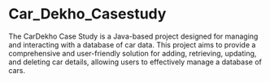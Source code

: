 # Car_Dekho_Casestudy
The CarDekho Case Study is a Java-based project designed for managing and interacting with a database of car data. This project aims to provide a comprehensive and user-friendly solution for adding, retrieving, updating, and deleting car details, allowing users to effectively manage a database of cars.
